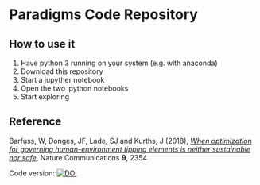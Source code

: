 # Paradigms Code Repository

## How to use it

1. Have python 3 running on your system (e.g. with anaconda)
2. Download this repository
3. Start a jupyther notebook
4. Open the two ipython notebooks
5. Start exploring

## Reference
Barfuss, W, Donges, JF, Lade, SJ and Kurths, J (2018),
[*When optimization for governing human-environment tipping elements is neither sustainable nor safe*](http://dx.doi.org/10.1038/s41467-018-04738-z),
Nature Communications **9**, 2354

Code version: [![DOI](https://zenodo.org/badge/DOI/10.5281/zenodo.1495578.svg)](https://doi.org/10.5281/zenodo.1495578)

